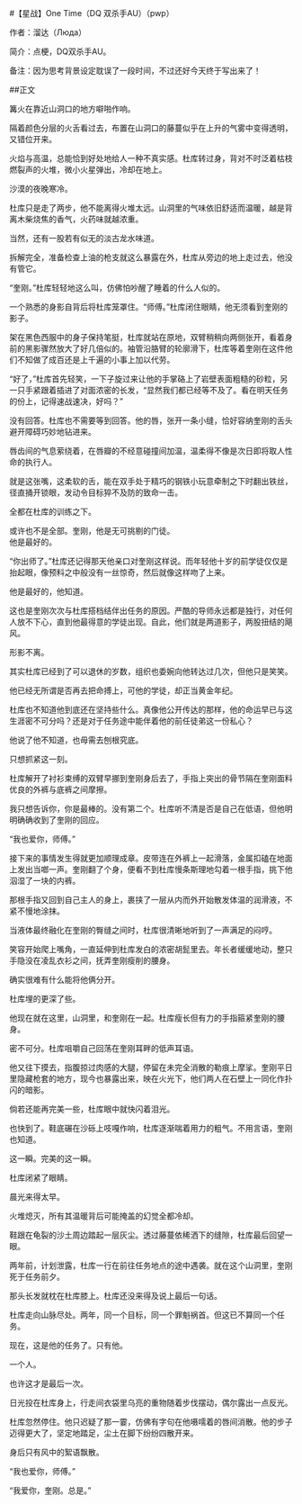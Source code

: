 #【星战】One Time（DQ 双杀手AU）（pwp）  
  
作者：溜达（Люда）  
  
简介：点梗，DQ双杀手AU。  
  
备注：因为思考背景设定耽误了一段时间，不过还好今天终于写出来了！  
  
  
##正文  
  
篝火在靠近山洞口的地方噼啪作响。  
  
隔着颜色分层的火舌看过去，布置在山洞口的藤蔓似乎在上升的气雾中变得透明，又错位开来。  
  
火焰与高温，总能恰到好处地给人一种不真实感。杜库转过身，背对不时泛着枯枝燃裂声的火堆，微小火星弹出，冷却在地上。  
  
沙漠的夜晚寒冷。  
  
杜库只是走了两步，他不能离得火堆太远。山洞里的气味依旧舒适而温暖，越是背离木柴烧焦的香气，火药味就越浓重。  
  
当然，还有一股若有似无的淡古龙水味道。  
  
拆解完全，准备检查上油的枪支就这么暴露在外，杜库从旁边的地上走过去，他没有管它。  
  
“奎刚。”杜库轻轻地这么叫，仿佛怕吵醒了睡着的什么人似的。  
  
一个熟悉的身影自背后将杜库笼罩住。“师傅。”杜库闭住眼睛，他无须看到奎刚的影子。  
  
架在黑色西服中的身子保持笔挺，杜库就站在原地，双臂稍稍向两侧张开，看着身前的黑影骤然放大了好几倍似的。袖管沿胳臂的轮廓滑下，杜库等着奎刚在这件他们不知做了成百还是上千遍的小事上加以代劳。  
  
“好了，”杜库首先轻笑，一下子旋过来让他的手掌硌上了岩壁表面粗糙的砂粒，另一只手紧跟着插进了对面浓密的长发，“显然我们都已经等不及了。看在明天任务的份上，记得速战速决，好吗？”  
  
没有回答。杜库也不需要等到回答。他的唇，张开一条小缝，恰好容纳奎刚的舌头避开障碍巧妙地钻进来。  
  
唇齿间的气息萦绕着，在唇瓣的不经意碰撞间加温，温柔得不像是次日即将取人性命的执行人。  
  
就是这张嘴，这柔软的舌，能在双手处于精巧的钢铁小玩意牵制之下时翻出铁丝，径直捅开锁眼，发动令目标猝不及防的致命一击。  
  
全都在杜库的训练之下。  
  
或许也不是全部。奎刚，他是无可挑剔的门徒。  
他是最好的。  
  
“你出师了。”杜库还记得那天他亲口对奎刚这样说。而年轻他十岁的前学徒仅仅是抬起眼，像预料之中般没有一丝惊奇，然后就像这样吻了上来。  
  
他是最好的，他知道。  
  
这也是奎刚次次与杜库搭档结伴出任务的原因。严酷的导师永远都是独行，对任何人放不下心，直到他最得意的学徒出现。自此，他们就是两道影子，两股扭结的飓风。  
  
形影不离。  
  
其实杜库已经到了可以退休的岁数，组织也委婉向他转达过几次，但他只是笑笑。  
  
他已经无所谓是否再去把命搏上，可他的学徒，却正当黄金年纪。  
  
杜库也不知道他到底还在坚持些什么。真像他公开传达的那样，他的命运早已与这生涯密不可分吗？还是对于任务途中能伴着他的前任徒弟这一份私心？  
  
他说了他不知道，也毋需去刨根究底。  
  
只想抓紧这一刻。  
  
杜库解开了衬衫束缚的双臂早挪到奎刚身后去了，手指上突出的骨节隔在奎刚面料优良的外裤与底裤之间摩擦。  
  
我只想告诉你，你是最棒的。没有第二个。杜库听不清是否是自己在低语，但他明明确确收到了奎刚的回应。  
  
“我也爱你，师傅。”  
  
接下来的事情发生得就更加顺理成章。皮带连在外裤上一起滑落，金属扣磕在地面上发出当啷一声。奎刚翻了个身，便看不到杜库慢条斯理地勾着一根手指，挑下他泅湿了一块的内裤。  
  
那根手指又回到自己主人的身上，裹挟了一层从内而外开始散发体温的润滑液，不紧不慢地涂抹。  
  
当液体最终融化在奎刚的臀缝之间时，杜库很清晰地听到了一声满足的闷哼。  
  
笑容开始爬上嘴角，一直延伸到杜库发白的浓密胡髭里去。年长者缓缓地动，整只手隐没在凌乱衣衫之间，抚弄奎刚瘦削的腰身。  
  
确实很难有什么能将他俩分开。  
  
杜库埋的更深了些。  
  
他现在就在这里，山洞里，和奎刚在一起。杜库瘦长但有力的手指箍紧奎刚的腰身。  
  
密不可分。杜库咀嚼自己回荡在奎刚耳畔的低声耳语。  
  
他又往下摸去，指腹掠过肉感的大腿，停留在未完全消散的勒痕上摩挲。奎刚平日里隐藏枪套的地方，现今也暴露出来，映在火光下，他们两人在石壁上一同化作扑闪的暗影。  
  
倘若还能再完美一些，杜库眼中就快闪着泪光。  
  
也快到了。鞋底碾在沙砾上吱嘎作响，杜库逐渐喘着用力的粗气。不用言语，奎刚也知道。  
  
这一瞬。完美的这一瞬。  
  
杜库闭紧了眼睛。  
  
  
晨光来得太早。  
  
火堆熄灭，所有其温暖背后可能掩盖的幻觉全都冷却。  
  
鞋跟在龟裂的沙土周边踏起一层灰尘。透过藤蔓依稀洒下的缝隙，杜库最后回望一眼。  
  
两年前，计划泄露，杜库一行在前往任务地点的途中遇袭。就在这个山洞里，奎刚死于任务前夕。  
  
那头长发就枕在杜库膝上。杜库还没来得及说上最后一句话。  
  
杜库走向山脉尽处。两年，同一个目标，同一个罪魁祸首。但这已不算同一个任务。  
  
现在，这是他的任务了。只有他。  
  
一个人。  
  
也许这才是最后一次。  
  
日光投在杜库身上，行走间衣袋里乌亮的重物随着步伐摆动，偶尔露出一点反光。  
  
杜库忽然停住。他只迟疑了那一霎，仿佛有字句在他嗫嚅着的唇间消散。他的步子迈得更大了，坚定地踏足，尘土在脚下纷纷四散开来。  
  
身后只有风中的絮语飘散。  
  
“我也爱你，师傅。”  
  
“我爱你，奎刚。总是。”  
  

